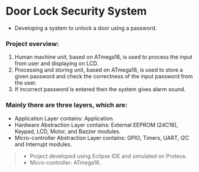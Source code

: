# Door Lock Security System

- Developing a system to unlock a door using a password.


### Project overview:
1. Human machine unit, based on ATmega16, is used to process the input from user and displaying on LCD. 
2. Processing and storing unit, based on ATmega16, is used to store a given password and check the correctness of the input password from the user.
3. If incorrect password is entered then the system gives alarm sound.
### Mainly there are three layers, which are:
- Application Layer contains: Application.
- Hardware Abstraction Layer contains: External EEPROM (24C16), Keypad, LCD, Motor, and Bazzer modules.
- Micro-controller Abstraction Layer contains: GPIO, Timers, UART, I2C and Interrupt modules.

> - Project developed using Eclipse IDE and simulated on Proteus.
> - Micro-controller: ATmega16.